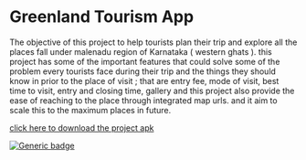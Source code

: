 # Greenland Tourism App

  The objective of this project to help tourists plan their trip and explore all the places fall under malenadu region of Karnataka ( western ghats ). this project has some of the important features that could solve some of the problem every tourists face during their trip and the things they should know in prior to the place of visit ; that are entry fee, mode of visit, best time to visit, entry and closing time, gallery and this project also provide the ease of reaching to the place through integrated map urls. and it aim to scale this to the maximum places in future.
  

<a href="https://drive.google.com/file/d/1njOQd-b0rDdCcrLkP4m_ZueSzMUi7pn3/view?usp=sharing">click here to download the project apk</a>


[![Generic badge](https://img.shields.io/badge/version-1.0.0-<COLOR>.svg)](https://shields.io/)
